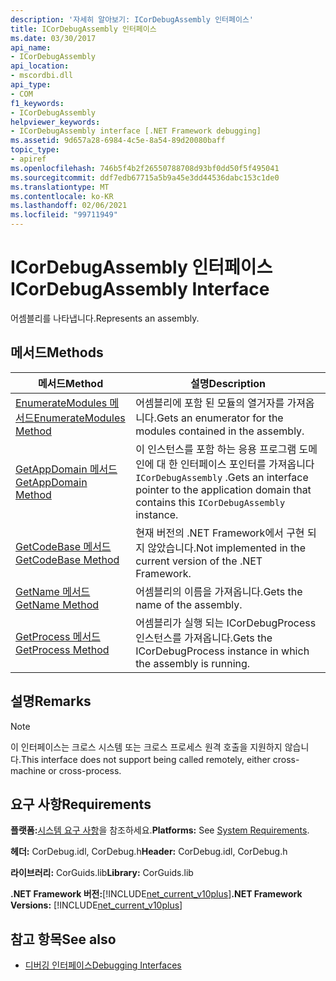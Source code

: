 ```yaml
---
description: '자세히 알아보기: ICorDebugAssembly 인터페이스'
title: ICorDebugAssembly 인터페이스
ms.date: 03/30/2017
api_name:
- ICorDebugAssembly
api_location:
- mscordbi.dll
api_type:
- COM
f1_keywords:
- ICorDebugAssembly
helpviewer_keywords:
- ICorDebugAssembly interface [.NET Framework debugging]
ms.assetid: 9d657a28-6984-4c5e-8a54-89d20080baff
topic_type:
- apiref
ms.openlocfilehash: 746b5f4b2f26550788708d93bf0dd50f5f495041
ms.sourcegitcommit: ddf7edb67715a5b9a45e3dd44536dabc153c1de0
ms.translationtype: MT
ms.contentlocale: ko-KR
ms.lasthandoff: 02/06/2021
ms.locfileid: "99711949"
---
```

# <a name="icordebugassembly-interface"></a><span data-ttu-id="8e855-103">ICorDebugAssembly 인터페이스</span><span class="sxs-lookup"><span data-stu-id="8e855-103">ICorDebugAssembly Interface</span></span>

<span data-ttu-id="8e855-104">어셈블리를 나타냅니다.</span><span class="sxs-lookup"><span data-stu-id="8e855-104">Represents an assembly.</span></span>  
  
## <a name="methods"></a><span data-ttu-id="8e855-105">메서드</span><span class="sxs-lookup"><span data-stu-id="8e855-105">Methods</span></span>  
  
|<span data-ttu-id="8e855-106">메서드</span><span class="sxs-lookup"><span data-stu-id="8e855-106">Method</span></span>|<span data-ttu-id="8e855-107">설명</span><span class="sxs-lookup"><span data-stu-id="8e855-107">Description</span></span>|  
|------------|-----------------|  
|[<span data-ttu-id="8e855-108">EnumerateModules 메서드</span><span class="sxs-lookup"><span data-stu-id="8e855-108">EnumerateModules Method</span></span>](icordebugassembly-enumeratemodules-method.md)|<span data-ttu-id="8e855-109">어셈블리에 포함 된 모듈의 열거자를 가져옵니다.</span><span class="sxs-lookup"><span data-stu-id="8e855-109">Gets an enumerator for the modules contained in the assembly.</span></span>|  
|[<span data-ttu-id="8e855-110">GetAppDomain 메서드</span><span class="sxs-lookup"><span data-stu-id="8e855-110">GetAppDomain Method</span></span>](icordebugassembly-getappdomain-method.md)|<span data-ttu-id="8e855-111">이 인스턴스를 포함 하는 응용 프로그램 도메인에 대 한 인터페이스 포인터를 가져옵니다 `ICorDebugAssembly` .</span><span class="sxs-lookup"><span data-stu-id="8e855-111">Gets an interface pointer to the application domain that contains this `ICorDebugAssembly` instance.</span></span>|  
|[<span data-ttu-id="8e855-112">GetCodeBase 메서드</span><span class="sxs-lookup"><span data-stu-id="8e855-112">GetCodeBase Method</span></span>](icordebugassembly-getcodebase-method.md)|<span data-ttu-id="8e855-113">현재 버전의 .NET Framework에서 구현 되지 않았습니다.</span><span class="sxs-lookup"><span data-stu-id="8e855-113">Not implemented in the current version of the .NET Framework.</span></span>|  
|[<span data-ttu-id="8e855-114">GetName 메서드</span><span class="sxs-lookup"><span data-stu-id="8e855-114">GetName Method</span></span>](icordebugassembly-getname-method.md)|<span data-ttu-id="8e855-115">어셈블리의 이름을 가져옵니다.</span><span class="sxs-lookup"><span data-stu-id="8e855-115">Gets the name of the assembly.</span></span>|  
|[<span data-ttu-id="8e855-116">GetProcess 메서드</span><span class="sxs-lookup"><span data-stu-id="8e855-116">GetProcess Method</span></span>](icordebugassembly-getprocess-method.md)|<span data-ttu-id="8e855-117">어셈블리가 실행 되는 ICorDebugProcess 인스턴스를 가져옵니다.</span><span class="sxs-lookup"><span data-stu-id="8e855-117">Gets the ICorDebugProcess instance in which the assembly is running.</span></span>|  
  
## <a name="remarks"></a><span data-ttu-id="8e855-118">설명</span><span class="sxs-lookup"><span data-stu-id="8e855-118">Remarks</span></span>  
  
> [!NOTE]
> <span data-ttu-id="8e855-119">이 인터페이스는 크로스 시스템 또는 크로스 프로세스 원격 호출을 지원하지 않습니다.</span><span class="sxs-lookup"><span data-stu-id="8e855-119">This interface does not support being called remotely, either cross-machine or cross-process.</span></span>  
  
## <a name="requirements"></a><span data-ttu-id="8e855-120">요구 사항</span><span class="sxs-lookup"><span data-stu-id="8e855-120">Requirements</span></span>  

 <span data-ttu-id="8e855-121">**플랫폼:**[시스템 요구 사항](../../get-started/system-requirements.md)을 참조하세요.</span><span class="sxs-lookup"><span data-stu-id="8e855-121">**Platforms:** See [System Requirements](../../get-started/system-requirements.md).</span></span>  
  
 <span data-ttu-id="8e855-122">**헤더:** CorDebug.idl, CorDebug.h</span><span class="sxs-lookup"><span data-stu-id="8e855-122">**Header:** CorDebug.idl, CorDebug.h</span></span>  
  
 <span data-ttu-id="8e855-123">**라이브러리:** CorGuids.lib</span><span class="sxs-lookup"><span data-stu-id="8e855-123">**Library:** CorGuids.lib</span></span>  
  
 <span data-ttu-id="8e855-124">**.NET Framework 버전:**[!INCLUDE[net_current_v10plus](../../../../includes/net-current-v10plus-md.md)]</span><span class="sxs-lookup"><span data-stu-id="8e855-124">**.NET Framework Versions:** [!INCLUDE[net_current_v10plus](../../../../includes/net-current-v10plus-md.md)]</span></span>  
  
## <a name="see-also"></a><span data-ttu-id="8e855-125">참고 항목</span><span class="sxs-lookup"><span data-stu-id="8e855-125">See also</span></span>

- [<span data-ttu-id="8e855-126">디버깅 인터페이스</span><span class="sxs-lookup"><span data-stu-id="8e855-126">Debugging Interfaces</span></span>](debugging-interfaces.md)
